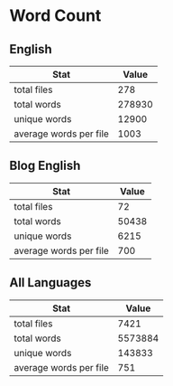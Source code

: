 # Word Count

## English

Stat | Value
---- | -----
total files | 278
total words | 278930
unique words | 12900
average words per file | 1003

## Blog English

Stat | Value
---- | -----
total files | 72
total words | 50438
unique words | 6215
average words per file | 700

## All Languages

Stat | Value
---- | -----
total files | 7421
total words | 5573884
unique words | 143833
average words per file | 751
